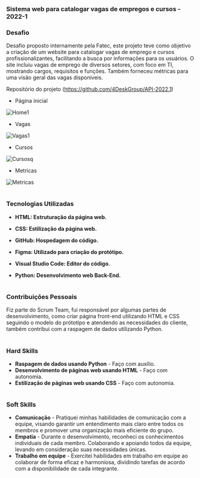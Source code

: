 ### Sistema web para catalogar vagas de empregos e cursos - 2022-1

### Desafio

Desafio proposto internamente pela Fatec, este projeto teve como objetivo a criação de um website para catalogar vagas de emprego e cursos profissionalizantes, facilitando a busca por informações para os usuários. O site incluiu vagas de emprego de diversos setores, com foco em TI, mostrando cargos, requisitos e funções. Também forneceu métricas para uma visão geral das vagas disponíveis.

Repositório do projeto (https://github.com/4DeskGroup/API-2022.1)

- Página inicial

![Home1](https://user-images.githubusercontent.com/100849359/172060844-e01a5767-ed41-46ba-90f4-32270e1b5a77.gif)

- Vagas
  
![Vagas1](https://user-images.githubusercontent.com/100849359/172060856-b40b4308-8df8-4aee-bf47-a18cb58d6d8e.gif)

- Cursos
  
![Cursosq](https://user-images.githubusercontent.com/100849359/172060863-0a367980-76e4-49b9-b130-706e255ce7c2.gif)
 
- Metricas
  
![Metricas](https://user-images.githubusercontent.com/100849359/172064402-4443fe7e-b84e-432e-8308-e2925bc4a040.gif)

<h1></h1>

### Tecnologias Utilizadas
<div>
    <ul>
      <li>
        <b> HTML: Estruturação da página web.</b>  
      </li>
    </ul>
  </span>
</div>
<div>
    <ul>
      <li>
        <b> CSS: Estilização da página web.</b>  
      </li>
    </ul>
  </span>
</div>
<div>
    <ul>
      <li>
        <b> GitHub: Hospedagem do código.</b>  
      </li>
    </ul>
  </span>
</div>
<div>
    <ul>
      <li>
        <b> Figma: Utilizado para criação do  protótipo.</b>  
      </li>
    </ul>
  </span>
</div>
<div>
    <ul>
      <li>
        <b> Visual Studio Code: Editor do código.</b>  
      </li>
    </ul>
  </span>
</div>
<div>
    <ul>
      <li>
        <b> Python: Desenvolvimento web Back-End.</b>  
      </li>
    </ul>
  </span>
</div>

<h1></h1>

### Contribuições Pessoais
Fiz parte do Scrum Team, fui responsável por algumas partes de desenvolvimento, como criar página front-end utilizando HTML e CSS seguindo o modelo do prótotipo e atendendo as necessidades do cliente, também contribui com a raspagem de dados utilizando Python.

<h1></h1>

### Hard Skills
<ul>
  <li><b>Raspagem de dados usando Python</b> - Faço com auxílio.</li>
  <li><b>Desenvolvimento de páginas web usando HTML</b> - Faço com autonomia.</li>
  <li><b>Estilização de páginas web usando CSS</b> - Faço com autonomia.</li>
</ul>

<h1></h1>

### Soft Skills
<ul>
  <li><b>Comunicação</b> - Pratiquei minhas habilidades de comunicação com a equipe, visando garantir um entendimento mais claro entre todos os membros e promover uma organização mais eficiente do grupo.</li>
  <li><b>Empatia</b> - Durante o desenvolvimento, reconheci os conhecimentos individuais de cada membro. Colaborando e apoiando todos da equipe, levando em consideração suas necessidades únicas.</li>
  <li><b>Trabalho em equipe</b> - Exercitei habilidades em trabalho em equipe ao colaborar de forma eficaz e harmoniosa, dividindo tarefas de acordo com a disponibilidade de cada integrante.</li>
</ul>
